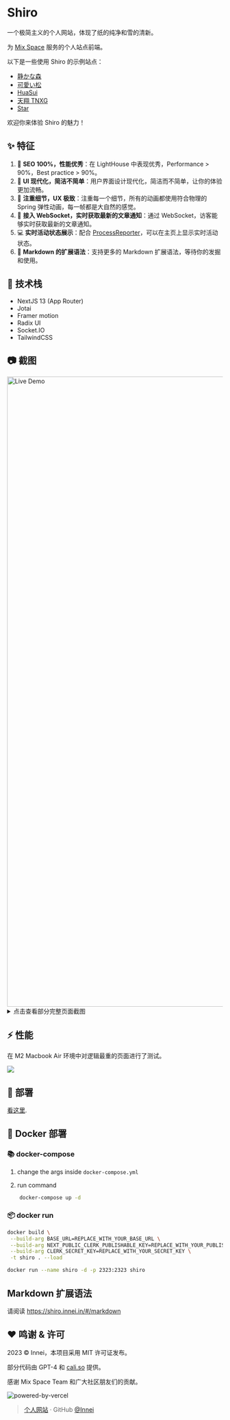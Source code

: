 # Shiro

一个极简主义的个人网站，体现了纸的纯净和雪的清新。

为 [Mix Space](https://github.com/mx-space) 服务的个人站点前端。

<!-- [![Deploy with Vercel](https://vercel.com/button)](https://vercel.com/new/clone?repository-url=https%3A%2F%2Fgithub.com%2FInnei%2FShiro&env=NEXT_PUBLIC_GATEWAY_URL,NEXT_PUBLIC_API_URL,NEXT_PUBLIC_CLERK_PUBLISHABLE_KEY,CLERK_SECRET_KEY&project-name=shiro&demo-title=%E9%9D%99%E3%81%8B%E3%81%AA%E6%A3%AE&demo-description=Innei's%20site%20using%20Shiro&demo-url=https%3A%2F%2Finnei.in) -->


以下是一些使用 Shiro 的示例站点：

- [静かな森](https://innei.in)
- [可愛い松](https://blog.wibus.ren/)
- [HuaSui](https://www.vlo.cc/)
- [天翔 TNXG](https://tnxg.top)
- [Star](https://www.xingbest.fun)

欢迎你来体验 Shiro 的魅力！

## :sparkles: 特征

1. :rocket: **SEO 100%，性能优秀**：在 LightHouse 中表现优秀，Performance > 90%，Best practice > 90%。
2. :art: **UI 现代化，简洁不简单**：用户界面设计现代化，简洁而不简单，让你的体验更加流畅。
3. :gem: **注重细节，UX 极致**：注重每一个细节，所有的动画都使用符合物理的 Spring 弹性动画，每一帧都是大自然的感觉。
4. :bell: **接入 WebSocket，实时获取最新的文章通知**：通过 WebSocket，访客能够实时获取最新的文章通知。
5. :computer: **实时活动状态展示**：配合 [ProcessReporter](https://github.com/mx-space/ProcessReporterMac)，可以在主页上显示实时活动状态。
6. :pencil: **Markdown 的扩展语法**：支持更多的 Markdown 扩展语法，等待你的发掘和使用。

## :wrench: 技术栈

- NextJS 13 (App Router)
- Jotai
- Framer motion
- Radix UI
- Socket.IO
- TailwindCSS

## :camera: 截图

<img width="1471" alt="Live Demo" src="https://github.com/Innei/Shiro/assets/41265413/bf8af4ec-0f0c-441a-8c06-4b44e1649597">

<details>
<summary>
点击查看部分完整页面截图
</summary>

![页面截图 1](https://github.com/Innei/Shiro/assets/41265413/1b85c9be-0cd3-46b5-a089-a9ab97fdfecb)
![页面截图 2](https://github.com/Innei/Shiro/assets/41265413/d808d288-c022-42f2-8d74-ad057a588771)

</details>

## :zap: 性能

在 M2 Macbook Air 环境中对逻辑最重的页面进行了测试。

![](https://github.com/Innei/Shiro/assets/41265413/f76152af-4a52-46a2-9b83-20567800ba75)

## :rocket: 部署

[看这里](https://mx-space.js.org/themes/shiro).

## :whale: Docker 部署

### :books: docker-compose

1. change the args inside `docker-compose.yml`

2. run command

```bash
    docker-compose up -d
```

### :package: docker run

```bash
docker build \
 --build-arg BASE_URL=REPLACE_WITH_YOUR_BASE_URL \
 --build-arg NEXT_PUBLIC_CLERK_PUBLISHABLE_KEY=REPLACE_WITH_YOUR_PUBLISHABLE_KEY \
 --build-arg CLERK_SECRET_KEY=REPLACE_WITH_YOUR_SECRET_KEY \
 -t shiro . --load
```

```bash
docker run --name shiro -d -p 2323:2323 shiro
```

## Markdown 扩展语法

请阅读 https://shiro.innei.in/#/markdown

## :heart: 鸣谢 & 许可

2023 © Innei，本项目采用 MIT 许可证发布。

部分代码由 GPT-4 和 [cali.so](https://github.com/CaliCastle/cali.so) 提供。

感谢 Mix Space Team 和广大社区朋友们的贡献。

![powered-by-vercel](https://images.ctfassets.net/e5382hct74si/78Olo8EZRdUlcDUFQvnzG7/fa4cdb6dc04c40fceac194134788a0e2/1618983297-powered-by-vercel.svg)

> [个人网站](https://innei.in/) · GitHub [@Innei](https://github.com/innei/)
